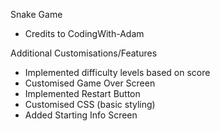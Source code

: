 Snake Game
- Credits to CodingWith-Adam

Additional Customisations/Features
- Implemented difficulty levels based on score
- Customised Game Over Screen
- Implemented Restart Button 
- Customised CSS (basic styling)
- Added Starting Info Screen
